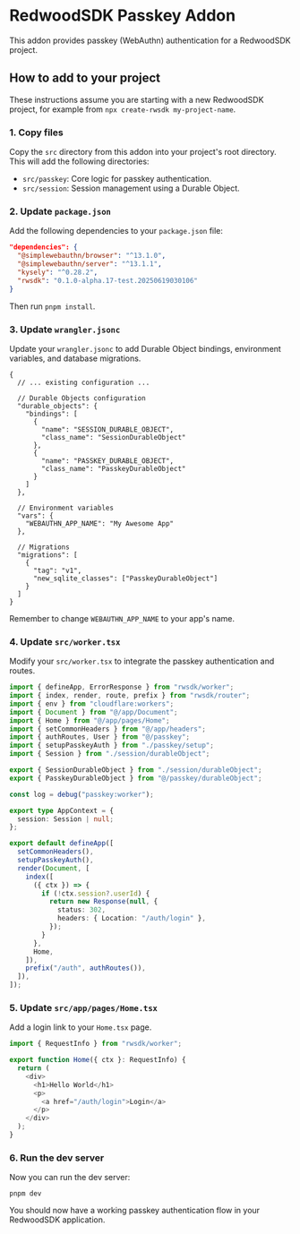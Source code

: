 # RedwoodSDK Passkey Addon

This addon provides passkey (WebAuthn) authentication for a RedwoodSDK project.

## How to add to your project

These instructions assume you are starting with a new RedwoodSDK project, for example from `npx create-rwsdk my-project-name`.

### 1. Copy files

Copy the `src` directory from this addon into your project's root directory. This will add the following directories:

- `src/passkey`: Core logic for passkey authentication.
- `src/session`: Session management using a Durable Object.

### 2. Update `package.json`

Add the following dependencies to your `package.json` file:

```json
"dependencies": {
  "@simplewebauthn/browser": "^13.1.0",
  "@simplewebauthn/server": "^13.1.1",
  "kysely": "^0.28.2",
  "rwsdk": "0.1.0-alpha.17-test.20250619030106"
}
```

Then run `pnpm install`.

### 3. Update `wrangler.jsonc`

Update your `wrangler.jsonc` to add Durable Object bindings, environment variables, and database migrations.

```jsonc
{
  // ... existing configuration ...

  // Durable Objects configuration
  "durable_objects": {
    "bindings": [
      {
        "name": "SESSION_DURABLE_OBJECT",
        "class_name": "SessionDurableObject"
      },
      {
        "name": "PASSKEY_DURABLE_OBJECT",
        "class_name": "PasskeyDurableObject"
      }
    ]
  },

  // Environment variables
  "vars": {
    "WEBAUTHN_APP_NAME": "My Awesome App"
  },

  // Migrations
  "migrations": [
    {
      "tag": "v1",
      "new_sqlite_classes": ["PasskeyDurableObject"]
    }
  ]
}
```

Remember to change `WEBAUTHN_APP_NAME` to your app's name.

### 4. Update `src/worker.tsx`

Modify your `src/worker.tsx` to integrate the passkey authentication and routes.

```typescript
import { defineApp, ErrorResponse } from "rwsdk/worker";
import { index, render, route, prefix } from "rwsdk/router";
import { env } from "cloudflare:workers";
import { Document } from "@/app/Document";
import { Home } from "@/app/pages/Home";
import { setCommonHeaders } from "@/app/headers";
import { authRoutes, User } from "@/passkey";
import { setupPasskeyAuth } from "./passkey/setup";
import { Session } from "./session/durableObject";

export { SessionDurableObject } from "./session/durableObject";
export { PasskeyDurableObject } from "@/passkey/durableObject";

const log = debug("passkey:worker");

export type AppContext = {
  session: Session | null;
};

export default defineApp([
  setCommonHeaders(),
  setupPasskeyAuth(),
  render(Document, [
    index([
      ({ ctx }) => {
        if (!ctx.session?.userId) {
          return new Response(null, {
            status: 302,
            headers: { Location: "/auth/login" },
          });
        }
      },
      Home,
    ]),
    prefix("/auth", authRoutes()),
  ]),
]);
```

### 5. Update `src/app/pages/Home.tsx`

Add a login link to your `Home.tsx` page.

```typescript
import { RequestInfo } from "rwsdk/worker";

export function Home({ ctx }: RequestInfo) {
  return (
    <div>
      <h1>Hello World</h1>
      <p>
        <a href="/auth/login">Login</a>
      </p>
    </div>
  );
}
```

### 6. Run the dev server

Now you can run the dev server:

```shell
pnpm dev
```

You should now have a working passkey authentication flow in your RedwoodSDK application. 